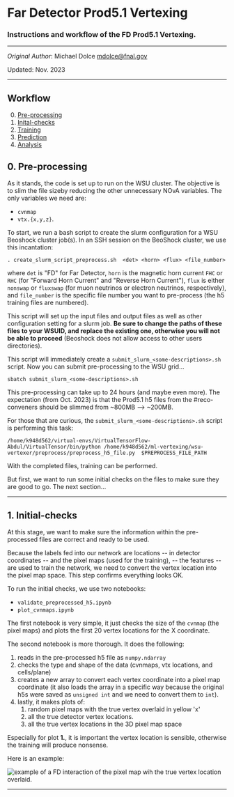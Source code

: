 # Far Detector Prod5.1 Vertexing
### Instructions and workflow of the FD Prod5.1 Vertexing.

--- 

_Original Author_: Michael Dolce mdolce@fnal.gov

Updated: Nov. 2023

--- 

## Workflow
0. [Pre-processing](#pre-processing)
1. [Inital-checks](#initial-checks)
2. [Training](#training)
3. [Prediction](#prediction)
4. [Analysis](#analysis)


## 0. Pre-processing
As it stands, the code is set up to run on the WSU cluster. The objective is to slim the file sizeby reducing the other unnecessary NOvA variables. The only variables we need are:

- `cvnmap` 
- `vtx.{x,y,z}`.

To start, we run a bash script to create the slurm configuration for a WSU Beoshock cluster job(s). In an SSH session on the BeoShock cluster, we use this incantation:
```
. create_slurm_script_preprocess.sh  <det> <horn> <flux> <file_number>
```
where `det` is "FD" for Far Detector, `horn` is the magnetic horn current `FHC` or `RHC` (for "Forward Horn Current" and "Reverse Horn Current"), `flux` is either `nonswap` or `fluxswap` (for muon neutrinos or electron neutrinos, respectively), and `file_number` is the specific file number you want to pre-process (the h5 training files are numbered).


This script will set up the input files and output files as well as other configuration setting for a slurm job. **Be sure to change the paths of these files to your WSUID, and replace the existing one, otherwise you will not be able to proceed** (Beoshock does not allow  access to other users directories).

This script will immediately create a `submit_slurm_<some-descriptions>.sh` script. Now you can submit pre-processing to the WSU grid...

```
sbatch submit_slurm_<some-descriptions>.sh
```
 
This pre-processing can take up to 24 hours (and maybe even more). The expectation (from Oct. 2023) is that the Prod5.1 h5 files from the #reco-conveners should be slimmed from ~800MB --> ~200MB. 

For those that are curious, the `submit_slurm_<some-descriptions>.sh` script is performing this task:

```
/home/k948d562/virtual-envs/VirtualTensorFlow-Abdul/VirtualTensor/bin/python /home/k948d562/ml-vertexing/wsu-vertexer/preprocess/preprocess_h5_file.py  $PREPROCESS_FILE_PATH
```

With the completed files, training can be performed. 

But first, we want to run some initial checks on the files to make sure they are good to go.
The next section...


---

## 1. Initial-checks

At this stage, we want to make sure the information within the pre-processed files are correct and ready to be used.

Because the labels fed into our network are locations -- in detector coordinates -- and the pixel maps (used for the training),
-- the features -- are used to train the network, we need to convert the vertex location into the pixel map space. 
This step confirms everything looks OK.

To run the initial checks, we use two notebooks:
* `validate_preprocessed_h5.ipynb`
* `plot_cvnmaps.ipynb`

The first notebook is very simple, it just checks the size of the `cvnmap` (the pixel maps) and plots the first 20 vertex locations for the X coordinate.

The second notebook is more thorough. It does the following:
1. reads in the pre-processed h5 file as `numpy.ndarray`
2. checks the type and shape of the data (cvnmaps, vtx locations, and cells/plane)
3. creates a new array to convert each vertex coordinate into a pixel map coordinate (it also loads the array in a specific way because the original h5s were saved as `unsigned int` and we need to convert them to `int`).
4. lastly, it makes plots of:
   1. random pixel maps with the true vertex overlaid in yellow 'x'
   2. all the true detector vertex locations.
   3. all the true vertex locations in the 3D pixel map space

Especially for plot **1.**, it is important the vertex location is sensible, otherwise the training will produce nonsense.

Here is an example:

![example of a FD interaction of the pixel map wih the true vertex location overlaid.](https://github.com/mdolce8/[WSU-NOvA-Vertexer]/blob/main/initial-checks/cvnmap_example.png?raw=true "CVN Map example")


---



